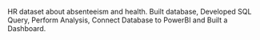 HR dataset about absenteeism and health.
Built database, Developed SQL Query, Perform Analysis, Connect Database to PowerBI and Built a Dashboard.
